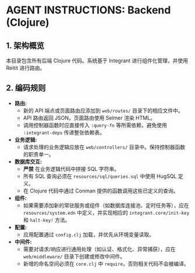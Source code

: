 # AGENT INSTRUCTIONS: Backend (Clojure)

## 1. 架构概览

本目录包含所有后端 Clojure 代码。系统基于 Integrant 进行组件化管理，并使用 Reitit 进行路由。

## 2. 编码规则

- **路由:**
    - 新的 API 端点或页面路由应添加到 `web/routes/` 目录下的相应文件中。
    - API 路由返回 JSON，页面路由使用 Selmer 渲染 HTML。
    - 调用控制器函数时应直接传入 `:query-fn` 等所需依赖，避免使用 `:integrant-deps` 传递整张依赖表。
- **业务逻辑:**
    - 请求处理的业务逻辑应放在 `web/controllers/` 目录中。保持控制器函数的职责单一。
- **数据库交互:**
    - **严禁** 在业务逻辑代码中拼接 SQL 字符串。
    - 所有 SQL 查询必须在 `resources/sql/queries.sql` 中使用 HugSQL 定义。
    - 在 Clojure 代码中通过 Conman 提供的函数调用这些已定义的查询。
- **组件:**
    - 如果需要添加新的常驻服务或组件（如数据库连接池、定时任务等），应在 `resources/system.edn` 中定义，并实现相应的 `integrant.core/init-key` 和 `halt-key!` 方法。
- **配置:**
    - 应用配置通过 `config.clj` 加载，并优先从环境变量读取。
- **中间件:**
    - 需要对请求/响应进行通用处理（如认证、格式化、异常捕获），应在 `web/middleware/` 目录下创建或修改中间件。
    - 新增的命名空间必须在 `core.clj` 中 `require`，否则相关代码不会被编译。
